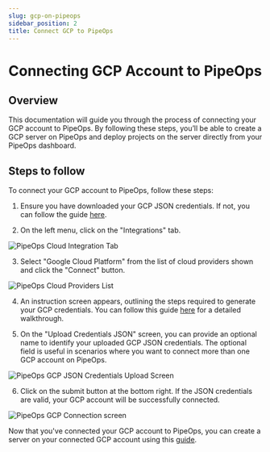 ```yaml
---
slug: gcp-on-pipeops
sidebar_position: 2
title: Connect GCP to PipeOps
---
```


# Connecting GCP Account to PipeOps

## Overview

This documentation will guide you through the process of connecting your GCP account to PipeOps. By following these steps, you’ll be able to create a GCP server on PipeOps and deploy projects on the server directly from your PipeOps dashboard.


## Steps to follow

To connect your GCP account to PipeOps, follow these steps:

1. Ensure you have downloaded your GCP JSON credentials. If not, you can follow the guide [here](/docs/how-to-guides/tutorials/generate-gcp-json-credentials).

2. On the left menu, click on the "Integrations" tab.

![PipeOps Cloud Integration Tab](https://pub-950943fa1bc54978bed46ef104f9d81a.r2.dev/PipeOpsCloudIntegrationTab.png)

3. Select "Google Cloud Platform" from the list of cloud providers shown and click the "Connect" button.

![PipeOps Cloud Providers List](https://pub-950943fa1bc54978bed46ef104f9d81a.r2.dev/PipeOpsConnectCloudProviderList.png)

4. An instruction screen appears, outlining the steps required to generate your GCP credentials.
You can follow this guide [here](/docs/how-to-guides/tutorials/generate-gcp-json-credentials) for a detailed walkthrough.

5. On the "Upload Credentials JSON" screen, you can provide an optional name to identify your uploaded GCP JSON credentials. The optional field is useful in scenarios where you want to connect more than one GCP account on PipeOps.

![PipeOps GCP JSON Credentials Upload Screen](https://pub-950943fa1bc54978bed46ef104f9d81a.r2.dev/PipeOpsGCPJSONCredentialsFilled.png)

6. Click on the submit button at the bottom right. If the JSON credentials are valid, your GCP account will be successfully connected.

![PipeOps GCP Connection screen](https://pub-950943fa1bc54978bed46ef104f9d81a.r2.dev/PipeOpsGCPCredentialsUploaded.png)

Now that you've connected your GCP account to PipeOps, you can create a server on your connected GCP account using this [guide](/docs/servers/server-provisioning).
